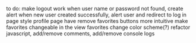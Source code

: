 to do:
make logout work
when user name or password not found, create alert
when new user created successfully, alert user and redirect to log in page
style profile page
have remove favorites buttons more intuitive
make favorites changeable in the view favorites
change color scheme(?)
refactor javascript, add/remove comments, add/remove console logs
